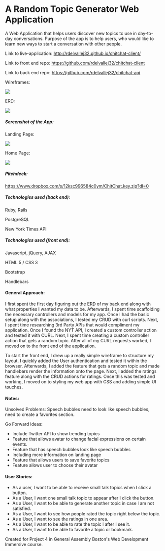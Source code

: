 # A Random Topic Generator Web Application

A Web Application that helps users discover new
topics to use in day-to-day conversations. Purpose of the app is to help users, who would like to learn new ways to start a conversation with other people.

Link to live-application: http://rdelvallej32.github.io/chitchat-client/

Link to front end repo: https://github.com/rdelvallej32/chitchat-client

Link to back end repo: https://github.com/rdelvallej32/chitchat-api

Wireframes:

![](./assets/images/wireframe.png)

ERD:

![](./assets/images/erd.png)

##### Screenshot of the App:

Landing Page:

![](./assets/images/splash.png)

Home Page:

![](./assets/images/home.png)

##### Pitchdeck:

https://www.dropbox.com/s/12ksc996584c0ym/ChitChat.key.zip?dl=0


##### Technologies used (back end):

Ruby, Rails

PostgreSQL

New York Times API

##### Technologies used (front end):

Javascript, jQuery, AJAX

HTML 5 / CSS 3

Bootstrap

Handlebars

#### General Approach:

I first spent the first day figuring out the ERD of my back end along with what properties I wanted my data to be. Afterwards, I spent time scaffolding the necessary controllers and models for my app. Once I had the basic setup along with the associations, I tested my CRUD with curl scripts. Next, I spent time researching 3rd Party APIs that would compliment my application. Once I found the NYT API, I created a custom controller action and tested it with CURL. Next, I spent time creating a custom controller action that gets a random topic.
After all of my CURL requests worked, I moved on to the front end of the application.

To start the front end, I drew up a really simple wireframe to structure my layout. I quickly added the User authentication and tested it within the browser. Afterwards, I added the feature that gets a random topic and made handlebars render the information onto the page. Next, I added the ratings feature along with the CRUD actions for ratings. Once this was tested and working, I moved on to styling my web app with CSS and adding simple UI touches.

#### Notes:

Unsolved Problems: Speech bubbles need to look like speech bubbles, need to create a favorites section.

Go Forward Ideas:

- Include Twitter API to show trending topics
- Feature that allows avatar to change facial expressions on certain events.
- Feature that has speech bubbles look like speech bubbles
- Including more information on landing page
- Feature that allows users to save favorite topics
- Feature allows user to choose their avatar

#### User Stories:

- As a user, I want to be able to receive small talk topics when I click a button.
- As a User, I want one small talk topic to appear after I click the button.
- As a User, I want to be able to generate another topic in case I am not satisfied.
- As a User, I want to see how people rated the topic right below the topic.
- As a User, I want to see the ratings in one area.
- As a User, I want to be able to rate the topic I after I see it.
- As a User, I want to be able to favorite a topic or bookmark.


Created for Project 4 in General Assembly Boston's Web Development Immersive course.
